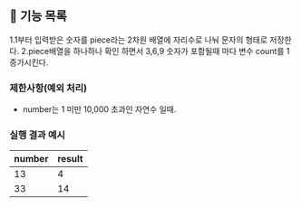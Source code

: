 ## 🚀 기능 목록
1.1부터 입력받은 숫자를 piece라는 2차원 배열에 자리수로 나눠 문자의 형태로 저장한다.
2.piece배열을 하나하나 확인 하면서 3,6,9 숫자가 포함될때 마다 변수 count를 1증가시킨다.


### 제한사항(예외 처리)

- number는 1 미만 10,000 초과인 자연수 일때.

### 실행 결과 예시

| number | result |
| --- | --- |
| 13 | 4 |
| 33 | 14 |
